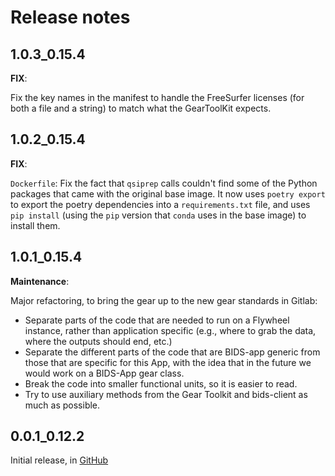 # Release notes

## 1.0.3_0.15.4

__FIX__:

Fix the key names in the manifest to handle the FreeSurfer licenses (for both a file
and a string) to match what the GearToolKit expects.

## 1.0.2_0.15.4

__FIX__:

`Dockerfile`: Fix the fact that `qsiprep` calls couldn't find some of the Python
packages that came with the original base image. It now uses `poetry export` to export
the poetry dependencies into a `requirements.txt` file, and uses `pip install` (using
the `pip` version that `conda` uses in the base image) to install them.

## 1.0.1_0.15.4

__Maintenance__:

Major refactoring, to bring the gear up to the new gear standards in Gitlab:

* Separate parts of the code that are needed to run on a Flywheel instance, rather
than application specific (e.g., where to grab the data, where the outputs should end,
etc.)
* Separate the different parts of the code that are BIDS-app generic from those that
are specific for this App, with the idea that in the future we would work on a BIDS-App
gear class.
* Break the code into smaller functional units, so it is easier to read.
* Try to use auxiliary methods from the Gear Toolkit and bids-client as much as
possible.

## 0.0.1_0.12.2

Initial release, in [GitHub](https://github.com/flywheel-apps/bids-qsiprep/tree/0.0.1_0.12.2)
